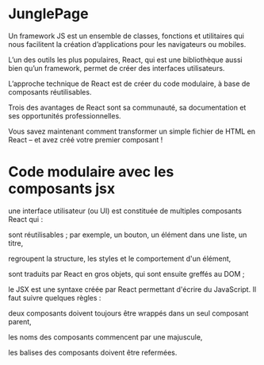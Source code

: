 # JunglePage

Un framework JS est un ensemble de classes, fonctions et utilitaires qui nous facilitent la création d’applications pour les navigateurs ou mobiles.

L’un des outils les plus populaires, React, qui est une bibliothèque aussi bien qu’un framework, permet de créer des interfaces utilisateurs. 

L’approche technique de React est de créer du code modulaire, à base de composants réutilisables.

Trois des avantages de React sont sa communauté, sa documentation et ses opportunités professionnelles.

Vous savez maintenant comment transformer un simple fichier de HTML en React – et avez créé votre premier composant !



# Code modulaire avec les composants jsx

une interface utilisateur (ou UI) est constituée de multiples composants React qui :

sont réutilisables ; par exemple, un bouton, un élément dans une liste, un titre,

regroupent la structure, les styles et le comportement d'un élément,

sont traduits par React en gros objets, qui sont ensuite greffés au DOM ;

le JSX est une syntaxe créée par React permettant d'écrire du JavaScript. Il faut suivre quelques règles : 

deux composants doivent toujours être wrappés dans un seul composant parent,

les noms des composants commencent par une majuscule,

les balises des composants doivent être refermées.